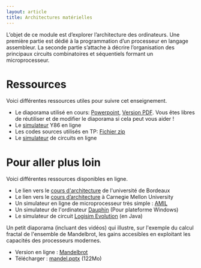 ```yaml
---
layout: article
title: Architectures matérielles
---
```


L’objet de ce module est d’explorer l’architecture des ordinateurs. Une
première partie est dédié à la programmation d’un processeur en
langage assembleur. La seconde partie s’attache à décrire
l’organisation des principaux circuits combinatoires et séquentiels
formant un microprocesseur.

# Ressources

Voici différentes ressources utiles pour suivre cet enseignement.
* Le diaporama utilisé en cours:
  [Powerpoint](https://1drv.ms/p/s!AqGLVIYeeJoUgZkvP9kIIPmbF6xetQ),
  [Version PDF](https://1drv.ms/b/s!AqGLVIYeeJoUgZwk195w_zssQYPzXw?e=7KoptW). Vous
  êtes libres de réutiliser et de modifier le diaporama si cela peut
  vous aider !
* Le
  [simulateur](http://dept-info.labri.fr/ENSEIGNEMENT/archi/js-y86/)
  Y86 en ligne
* Les codes sources utilisés en TP: [Fichier zip](./y86sources.zip)
* Le
  [simulateur](http://dept-info.labri.fr/ENSEIGNEMENT/archi/circuits/blank-teacher.html)
  de circuits en ligne

# Pour aller plus loin

Voici différentes ressources disponibles en ligne.

* Le lien vers le
  [cours d'architecture](http://dept-info.labri.fr/ENSEIGNEMENT/archi/)
  de l'université de Bordeaux
* Le lien vers le [cours d’architecture](https://csapp.cs.cmu.edu/) à Carnegie Mellon University
* Un simulateur en ligne de microprocesseur très simple :
[AMIL](http://www.fil.univ-lille1.fr/~levaire/amill1s1/)
* Un simulateur de l'ordinateur
[Dauphin](https://www.epsitec.ch/dauphin/) (Pour plateforme Windows)
* Le simulateur de circuit [Logisim Evolution](https://github.com/reds-heig/logisim-evolution) (en Java)

Un petit diaporama (incluant des vidéos) qui illustre, sur l'exemple du
calcul fractal de l'ensemble de Mandelbrot, les gains accesibles en
exploitant les capacités des processeurs modernes.

* Version en ligne :
[Mandelbrot](https://1drv.ms/p/s!AqGLVIYeeJoUgZwnUEoxUkOW7NCfZw?e=lAeyiG)
* Télécharger :
  [mandel.pptx](http://raymond.namyst.emi.u-bordeaux.fr/no_link/DIU/) (122Mo)
